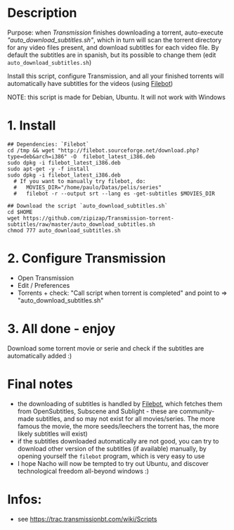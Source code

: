 # Description
Purpose: when *Transmission* finishes downloading a torrent, auto-execute *"auto_download_subtitles.sh"*, which in turn will scan the torrent directory for any video files present, and download subtitles for each video file. 
By default the subtitles are in spanish, but its possible to change them (edit `auto_download_subtitles.sh`)  

Install this script, configure Transmission, and all your finished torrents will automatically have subtitles for the videos (using [Filebot](http://filebot.sourceforge.net/))  

NOTE: this script is made for Debian, Ubuntu. It will not work with Windows

# 1. Install 
```
## Dependencies: `Filebot`
cd /tmp && wget "http://filebot.sourceforge.net/download.php?type=deb&arch=i386" -O  filebot_latest_i386.deb
sudo dpkg -i filebot_latest_i386.deb
sudo apt-get -y -f install 
sudo dpkg -i filebot_latest_i386.deb
  # If you want to manually try filebot, do:
  #   MOVIES_DIR="/home/paulo/Datas/pelis/series"
  #   filebot -r --output srt --lang es -get-subtitles $MOVIES_DIR

## Download the script `auto_download_subtitles.sh` 
cd $HOME
wget https://github.com/zipizap/Transmission-torrent-subtitles/raw/master/auto_download_subtitles.sh 
chmod 777 auto_download_subtitles.sh
```

# 2. Configure Transmission
   - Open Transmission 
   - Edit / Preferences
   - Torrents 
    + check: "Call script when torrent is completed" and point to => "auto_download_subtitles.sh"


# 3. All done - enjoy
  Download some torrent movie or serie and check if the subtitles are automatically added :)

# Final notes
  + the downloading of subtitles is handled by [Filebot](http://filebot.sourceforge.net/), which fetches them from OpenSubtitles, Subscene and Sublight - these are community-made subtitles, and so may not exist for all movies/series. The more famous the movie, the more seeds/leechers the torrent has, the more likely subtitles will exist)
  + if the subtitles downloaded automatically are not good, you can try to download other version of the subtitles (if available) manually, by opening yourself the `filebot` program, which is very easy to use
  + I hope Nacho will now be tempted to try out Ubuntu, and discover technological freedom all-beyond windows :)

# Infos:
  - see https://trac.transmissionbt.com/wiki/Scripts


